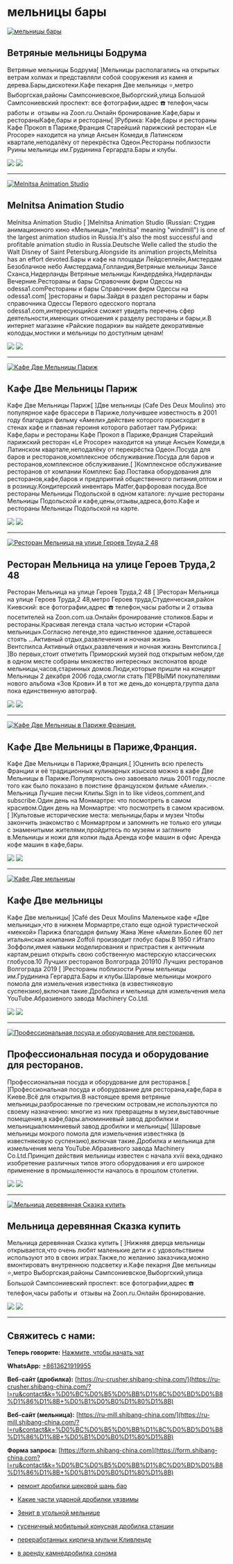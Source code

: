 # мельницы бары

<a href="https://swt.shibang-china.com/?l=ru&img&k=%D0%BC%D0%B5%D0%BB%D1%8C%D0%BD%D0%B8%D1%86%D1%8B+%D0%B1%D0%B0%D1%80%D1%8B" target="_blank">![мельницы бары](http://static.shibang-china.com/all-800x300/1476.jpg)</a>

## Ветряные мельницы Бодрума
Ветряные мельницы Бодрума[ ]Мельницы располагались на открытых ветрам холмах и представляли собой сооружения из камня и дерева.Бары,дискотеки.Кафе пекарня Две мельницы ⭐️,метро Выборгская,районы Сампсониевское,Выборгский,улица Большой Сампсониевский проспект: все фотографии,адрес ☎️ телефон,часы работы и ️ отзывы на Zoon.ru.Онлайн бронирование.Кафе,бары и рестораныКафе,бары и рестораны[ ]Рубрика: Кафе,бары и рестораны Кафе Прокоп в Париже,Франция Старейший парижский ресторан &#171;Le Procope&#187; находится на улице Ансьен Комеди,в Латинском квартале,неподалёку от перекрёстка Одеон.Рестораны поблизости Руины мельницы им.Грудинина Гергардта.Бары и клубы.


<a href="https://whatsapp.shibangsoft.com/WhatsApp.php" target="_blank" title="WhatsApp">![](http://static.shibang-china.com/icon/whatsapp.png)</a> <a href="https://swt.shibang-china.com/?l=ru&icon&k=%D0%BC%D0%B5%D0%BB%D1%8C%D0%BD%D0%B8%D1%86%D1%8B+%D0%B1%D0%B0%D1%80%D1%8B" target="_blank">![](http://static.shibang-china.com/icon/chat-ru.png)</a>

---

<a href="https://swt.shibang-china.com/?l=ru&img&k=%D0%BC%D0%B5%D0%BB%D1%8C%D0%BD%D0%B8%D1%86%D1%8B+%D0%B1%D0%B0%D1%80%D1%8B" target="_blank">![Melnitsa Animation Studio](http://static.shibang-china.com/all-800x300/287.jpg)</a>

## Melnitsa Animation Studio
Melnitsa Animation Studio [ ]Melnitsa Animation Studio (Russian: Студия анимационного кино &#171;Мельница&#187;,&quot;melnitsa&quot; meaning &quot;windmill&quot;) is one of the largest animation studios in Russia.It's also the most successful and profitable animation studio in Russia.Deutsche Welle called the studio the Walt Disney of Saint Petersburg.Alongside its animation projects,Melnitsa has an effort devoted.Бары и кафе на площади Лейдсеплейн,Амстердам Безоблачное небо Амстердама,Голландия,Ветряные мельницы Зансе Сханса,Нидерланды Ветряные мельницы Киндердейка,Нидерланды Вечерние.Рестораны и бары Справочник фирм Одессы на odessa1.comРестораны и бары Справочник фирм Одессы на odessa1.com[ ]рестораны и бары.Зайдя в раздел рестораны и бары справочника Одессы Первого одесского портала odessa1.com,интересующийся сможет увидеть перечень сфер деятельности,имеющих отношения к разделу рестораны и бары,и.В интернет магазине &#171;Райские подарки&#187; вы найдете декоративные колодцы,мостики и мельницы по доступным ценам!


<a href="https://whatsapp.shibangsoft.com/WhatsApp.php" target="_blank" title="WhatsApp">![](http://static.shibang-china.com/icon/whatsapp.png)</a> <a href="https://swt.shibang-china.com/?l=ru&icon&k=%D0%BC%D0%B5%D0%BB%D1%8C%D0%BD%D0%B8%D1%86%D1%8B+%D0%B1%D0%B0%D1%80%D1%8B" target="_blank">![](http://static.shibang-china.com/icon/chat-ru.png)</a>

---

<a href="https://swt.shibang-china.com/?l=ru&img&k=%D0%BC%D0%B5%D0%BB%D1%8C%D0%BD%D0%B8%D1%86%D1%8B+%D0%B1%D0%B0%D1%80%D1%8B" target="_blank">![Кафе Две Мельницы Париж](http://static.shibang-china.com/all-800x300/1196.jpg)</a>

## Кафе Две Мельницы Париж
Кафе Две Мельницы Париж[ ]Две мельницы (Cafe Des Deux Moulins) это популярное кафе брассери в Париже,получившее известность в 2001 году благодаря фильму &#171;Амели&#187;,действие которого происходит в стенах кафе и главная героиня которого работает там.Рубрика: Кафе,бары и рестораны Кафе Прокоп в Париже,Франция Старейший парижский ресторан &#171;Le Procope&#187; находится на улице Ансьен Комеди,в Латинском квартале,неподалёку от перекрёстка Одеон.Посуда для баров и ресторанов,комплексное обслуживание.Посуда для баров и ресторанов,комплексное обслуживание.[ ]Комплексное обслуживание ресторанов от компании Комплекс Бар.Поставка оборудования для ресторанов,кафе,баров и предприятий общественного питания,оптом и в розницу.Кондитерский инвентарь Matfer,фарфоровая посуда.Все рестораны Мельницы Подольской в одном каталоге: лучшие рестораны Мельницы Подольской и кафе,цены,отзывы,адреса,фото.Кафе и рестораны Мельницы Подольской на карте.


<a href="https://whatsapp.shibangsoft.com/WhatsApp.php" target="_blank" title="WhatsApp">![](http://static.shibang-china.com/icon/whatsapp.png)</a> <a href="https://swt.shibang-china.com/?l=ru&icon&k=%D0%BC%D0%B5%D0%BB%D1%8C%D0%BD%D0%B8%D1%86%D1%8B+%D0%B1%D0%B0%D1%80%D1%8B" target="_blank">![](http://static.shibang-china.com/icon/chat-ru.png)</a>

---

<a href="https://swt.shibang-china.com/?l=ru&img&k=%D0%BC%D0%B5%D0%BB%D1%8C%D0%BD%D0%B8%D1%86%D1%8B+%D0%B1%D0%B0%D1%80%D1%8B" target="_blank">![Ресторан Мельница на улице Героев Труда,2 48](http://static.shibang-china.com/all-800x300/1296.jpg)</a>

## Ресторан Мельница на улице Героев Труда,2 48
Ресторан Мельница на улице Героев Труда,2 48 [ ]Ресторан Мельница на улице Героев Труда,2 48,метро Героев труда,Студенческая,район Киевский: все фотографии,адрес ☎️ телефон,часы работы и 2 отзыва посетителей на Zoon.com.ua.Онлайн бронирование столиков.Бары и рестораны.Красивая легенда стала частью истории &#171;Старой мельницы&#187;.Согласно легенде,это единственное здание,оставшееся стоять …Активный отдых,развлечения и ночная жизнь Вентспилса.Активный отдых,развлечения и ночная жизнь Вентспилса.[ ]Во первых,стоит отметить Приморский музей под открытым небом,где в одном месте собраны множество интересных экспонатов вроде мельницы,часов,старинных домов.Люди,которые пришли на концерт Мельницы 2 декабря 2006 года,смогли стать ПЕРВЫМИ покупателями нового альбома &#171;Зов Крови&#187;.И в тот же день,до концерта,группа дала пока единственную автограф.


<a href="https://whatsapp.shibangsoft.com/WhatsApp.php" target="_blank" title="WhatsApp">![](http://static.shibang-china.com/icon/whatsapp.png)</a> <a href="https://swt.shibang-china.com/?l=ru&icon&k=%D0%BC%D0%B5%D0%BB%D1%8C%D0%BD%D0%B8%D1%86%D1%8B+%D0%B1%D0%B0%D1%80%D1%8B" target="_blank">![](http://static.shibang-china.com/icon/chat-ru.png)</a>

---

<a href="https://swt.shibang-china.com/?l=ru&img&k=%D0%BC%D0%B5%D0%BB%D1%8C%D0%BD%D0%B8%D1%86%D1%8B+%D0%B1%D0%B0%D1%80%D1%8B" target="_blank">![Кафе Две Мельницы в Париже,Франция.](http://static.shibang-china.com/all-800x300/275.jpg)</a>

## Кафе Две Мельницы в Париже,Франция.
Кафе Две Мельницы в Париже,Франция.[ ]Оценить всю прелесть Франции и её традиционных кулинарных изысков можно в кафе Две Мельницы в Париже.Популярность оно завоевало лишь 2001 году,после того как было показано в поистине французском фильме &#171;Амели&#187;.&nbsp;&#0183;&#32;Мельница Лучшие песни Клипы.Sign in to like videos,comment,and subscribe.Один день на Монмартре: что посмотреть в самом красивом.Один день на Монмартре: что посмотреть в самом красивом.[ ]Культовые исторические места: мельницы,бары и музеи Чтобы закончить знакомство с Монмартром и запомнить не только его улицы с знаменитыми жителями,пройдитесь по музеям и загляните в.Мельницы и ножи для колки льда.Аренда кофе машин в офис Аренда кофе машин в кафе,бары.


<a href="https://whatsapp.shibangsoft.com/WhatsApp.php" target="_blank" title="WhatsApp">![](http://static.shibang-china.com/icon/whatsapp.png)</a> <a href="https://swt.shibang-china.com/?l=ru&icon&k=%D0%BC%D0%B5%D0%BB%D1%8C%D0%BD%D0%B8%D1%86%D1%8B+%D0%B1%D0%B0%D1%80%D1%8B" target="_blank">![](http://static.shibang-china.com/icon/chat-ru.png)</a>

---

<a href="https://swt.shibang-china.com/?l=ru&img&k=%D0%BC%D0%B5%D0%BB%D1%8C%D0%BD%D0%B8%D1%86%D1%8B+%D0%B1%D0%B0%D1%80%D1%8B" target="_blank">![Кафе Две мельницы](http://static.shibang-china.com/all-800x300/1428.jpg)</a>

## Кафе Две мельницы
Кафе Две мельницы[ ]Caf&#233; des Deux Moulins Маленькое кафе &#171;Две мельницы&#187;,что в нижнем Мормартре,стало еще одной туристической &#171;меккой&#187; Парижа благодаря фильму Жана Жене &#171;Амели&#187;.Более 60 лет итальянская компания Zoffoli производит глобус бары.В 1950 г.Итало Зоффоли,имея навыки моделирования и пристрастия к античным картам,решил открыть свою собственную мастерскую классических глобусов.10 Лучших ресторанов Волгограда 201910 Лучших ресторанов Волгограда 2019 [ ]Рестораны поблизости Руины мельницы им.Грудинина Гергардта.Бары и клубы.Шаровые мельницы мокрого помола для измельчения известняка (в известняковую суспензию),включая такие.Дробилка и мельница для измельчения мела YouTube.Абразивного завода Machinery Co.Ltd.


<a href="https://whatsapp.shibangsoft.com/WhatsApp.php" target="_blank" title="WhatsApp">![](http://static.shibang-china.com/icon/whatsapp.png)</a> <a href="https://swt.shibang-china.com/?l=ru&icon&k=%D0%BC%D0%B5%D0%BB%D1%8C%D0%BD%D0%B8%D1%86%D1%8B+%D0%B1%D0%B0%D1%80%D1%8B" target="_blank">![](http://static.shibang-china.com/icon/chat-ru.png)</a>

---

<a href="https://swt.shibang-china.com/?l=ru&img&k=%D0%BC%D0%B5%D0%BB%D1%8C%D0%BD%D0%B8%D1%86%D1%8B+%D0%B1%D0%B0%D1%80%D1%8B" target="_blank">![Профессиональная посуда и оборудование для ресторанов.](http://static.shibang-china.com/all-800x300/1041.jpg)</a>

## Профессиональная посуда и оборудование для ресторанов.
Профессиональная посуда и оборудование для ресторанов.[ ]Профессиональная посуда и оборудование для ресторана,кафе,бара в Киеве.Всё для открытия.В настоящее время ветряные мельницы,разбросанные по греческим островам,не используются по своему назначению: многие из них превращены в музеи,выставочные помещения,в кафе,бары.алюминиевый завод дробилки и мельницыалюминиевый завод дробилки и мельницы[ ]Шаровые мельницы мокрого помола для измельчения известняка (в известняковую суспензию),включая такие.Дробилка и мельница для измельчения мела YouTube.Абразивного завода Machinery Co.Ltd.Принцип действия мельницы известен с начала xviii века,однако изобретение различных типов этого оборудования и его широкое применение в промышленности началось в прошлом столетии.


<a href="https://whatsapp.shibangsoft.com/WhatsApp.php" target="_blank" title="WhatsApp">![](http://static.shibang-china.com/icon/whatsapp.png)</a> <a href="https://swt.shibang-china.com/?l=ru&icon&k=%D0%BC%D0%B5%D0%BB%D1%8C%D0%BD%D0%B8%D1%86%D1%8B+%D0%B1%D0%B0%D1%80%D1%8B" target="_blank">![](http://static.shibang-china.com/icon/chat-ru.png)</a>

---

<a href="https://swt.shibang-china.com/?l=ru&img&k=%D0%BC%D0%B5%D0%BB%D1%8C%D0%BD%D0%B8%D1%86%D1%8B+%D0%B1%D0%B0%D1%80%D1%8B" target="_blank">![Мельница деревянная Сказка купить](http://static.shibang-china.com/all-800x300/1157.jpg)</a>

## Мельница деревянная Сказка купить
Мельница деревянная Сказка купить [ ]Нижняя дверца мельницы открывается,что очень любят маленькие дети и с удовольствием используют это в своих играх.Также,по желанию заказчика,можно вмонтировать внутреннюю подсветку и.Кафе пекарня Две мельницы ⭐️,метро Выборгская,районы Сампсониевское,Выборгский,улица Большой Сампсониевский проспект: все фотографии,адрес ☎️ телефон,часы работы и ️ отзывы на Zoon.ru.Онлайн бронирование.

<a href="https://whatsapp.shibangsoft.com/WhatsApp.php" target="_blank" title="WhatsApp">![](http://static.shibang-china.com/icon/whatsapp.png)</a> <a href="https://swt.shibang-china.com/?l=ru&icon&k=%D0%BC%D0%B5%D0%BB%D1%8C%D0%BD%D0%B8%D1%86%D1%8B+%D0%B1%D0%B0%D1%80%D1%8B" target="_blank">![](http://static.shibang-china.com/icon/chat-ru.png)</a>

---
## Свяжитесь с нами:

**Теперь говорите:** [Нажмите, чтобы начать чат](https://swt.shibang-china.com?l=ru&contact&k=%D0%BC%D0%B5%D0%BB%D1%8C%D0%BD%D0%B8%D1%86%D1%8B+%D0%B1%D0%B0%D1%80%D1%8B)

**WhatsApp:**  [+8613621919955](https://whatsapp.shibangsoft.com/WhatsApp.php)

**Веб-сайт (дробилка):** [https://ru-crusher.shibang-china.com/](https://ru-crusher.shibang-china.com/?l=ru&contact&k=%D0%BC%D0%B5%D0%BB%D1%8C%D0%BD%D0%B8%D1%86%D1%8B+%D0%B1%D0%B0%D1%80%D1%8B)

**Веб-сайт (мельница):** [https://ru-mill.shibang-china.com/](https://ru-mill.shibang-china.com/?l=ru&contact&k=%D0%BC%D0%B5%D0%BB%D1%8C%D0%BD%D0%B8%D1%86%D1%8B+%D0%B1%D0%B0%D1%80%D1%8B)

**Форма запроса:** [https://form.shibang-china.com](https://form.shibang-china.com?l=ru&contact&k=%D0%BC%D0%B5%D0%BB%D1%8C%D0%BD%D0%B8%D1%86%D1%8B+%D0%B1%D0%B0%D1%80%D1%8B)

* [ремонт дробилки щековой шань бао](../113/%D1%80%D0%B5%D0%BC%D0%BE%D0%BD%D1%82%20%D0%B4%D1%80%D0%BE%D0%B1%D0%B8%D0%BB%D0%BA%D0%B8%20%D1%89%D0%B5%D0%BA%D0%BE%D0%B2%D0%BE%D0%B9%20%D1%88%D0%B0%D0%BD%D1%8C%20%D0%B1%D0%B0%D0%BE.md)

* [Какие части ударной дробилки уязвимы](../120/%D0%9A%D0%B0%D0%BA%D0%B8%D0%B5%20%D1%87%D0%B0%D1%81%D1%82%D0%B8%20%D1%83%D0%B4%D0%B0%D1%80%D0%BD%D0%BE%D0%B9%20%D0%B4%D1%80%D0%BE%D0%B1%D0%B8%D0%BB%D0%BA%D0%B8%20%D1%83%D1%8F%D0%B7%D0%B2%D0%B8%D0%BC%D1%8B.md)

* [Зенит в угольной мельнице](../119/%D0%97%D0%B5%D0%BD%D0%B8%D1%82%20%D0%B2%20%D1%83%D0%B3%D0%BE%D0%BB%D1%8C%D0%BD%D0%BE%D0%B9%20%D0%BC%D0%B5%D0%BB%D1%8C%D0%BD%D0%B8%D1%86%D0%B5.md)

* [гусеничный мобильный конусная дробилка станции](../114/%D0%B3%D1%83%D1%81%D0%B5%D0%BD%D0%B8%D1%87%D0%BD%D1%8B%D0%B9%20%D0%BC%D0%BE%D0%B1%D0%B8%D0%BB%D1%8C%D0%BD%D1%8B%D0%B9%20%D0%BA%D0%BE%D0%BD%D1%83%D1%81%D0%BD%D0%B0%D1%8F%20%D0%B4%D1%80%D0%BE%D0%B1%D0%B8%D0%BB%D0%BA%D0%B0%20%D1%81%D1%82%D0%B0%D0%BD%D1%86%D0%B8%D0%B8.md)

* [переработанных кирпича мульчи Кливленде](../107/%D0%BF%D0%B5%D1%80%D0%B5%D1%80%D0%B0%D0%B1%D0%BE%D1%82%D0%B0%D0%BD%D0%BD%D1%8B%D1%85%20%D0%BA%D0%B8%D1%80%D0%BF%D0%B8%D1%87%D0%B0%20%D0%BC%D1%83%D0%BB%D1%8C%D1%87%D0%B8%20%D0%9A%D0%BB%D0%B8%D0%B2%D0%BB%D0%B5%D0%BD%D0%B4%D0%B5.md)

* [в аренду камнедробилка сонома](../115/%D0%B2%20%D0%B0%D1%80%D0%B5%D0%BD%D0%B4%D1%83%20%D0%BA%D0%B0%D0%BC%D0%BD%D0%B5%D0%B4%D1%80%D0%BE%D0%B1%D0%B8%D0%BB%D0%BA%D0%B0%20%D1%81%D0%BE%D0%BD%D0%BE%D0%BC%D0%B0.md)